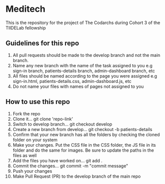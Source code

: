 # Meditech
This is the repository for the project of The Codarchs during Cohort 3 of the TIIDELab fellowship

## Guidelines for this repo

1. All pull requests should be made to the develop branch and not the main branch.
2. Name any new branch with the name of the task assigned to you e.g sign-in branch, patients-details branch, admin-dashboard branch, etc
3. All files should be named according to the page you were assigned e.g sign-in.html, patients-details.css, admin-dashboard.js, etc
4. Do not name your files with names of pages not assigned to you

## How to use this repo

1. Fork the repo
2. Clone it... git clone 'repo-link'
3. Switch to develop branch... git checkout develop
4. Create a new branch from develop... git checkout -b patients-details
5. Confirm that your new branch has all the folders by checking the cloned folder on your system
6. Make your changes. Put the CSS file in the CSS folder, the JS file in its folder and do the same for images. Be sure to update the paths in the files as well
7. Add the files you have worked on... git add .
8. Commit the changes... git commit -m "commit message"
9. Push your changes
10. Make Pull Request (PR) to the develop branch of the main repo
